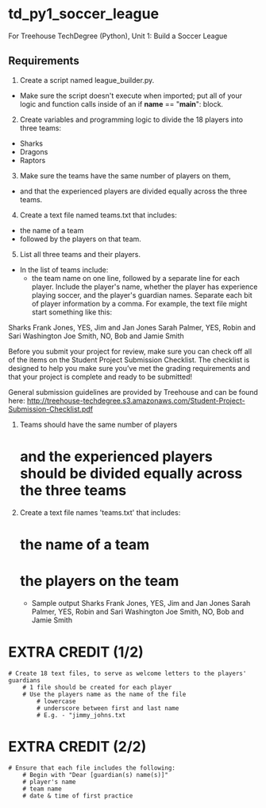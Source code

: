 # td_py1_soccer_league
For Treehouse TechDegree (Python), Unit 1: Build a Soccer League


## Requirements
1. Create a script named league_builder.py.
  * Make sure the script doesn't execute when imported; put all of your logic and function calls inside of an if __name__ == "__main__": block.
2. Create variables and programming logic to divide the 18 players into three teams: 
  * Sharks
  * Dragons
  * Raptors
3. Make sure the teams have the same number of players on them, 
  * and that the experienced players are divided equally across the three teams.
4. Create a text file named teams.txt that includes:
  * the name of a team
  * followed by the players on that team.
5. List all three teams and their players.
  * In the list of teams include: 
    * the team name on one line, followed by a separate line for each player. Include the player's name, whether the player has experience playing soccer, and the player's guardian names. Separate each bit of player information by a comma. For example, the text file might start something like this:

Sharks
Frank Jones, YES, Jim and Jan Jones
Sarah Palmer, YES, Robin and Sari Washington
Joe Smith, NO, Bob and Jamie Smith

Before you submit your project for review, make sure you can check off all of the items on the Student Project Submission Checklist. The checklist is designed to help you make sure you’ve met the grading requirements and that your project is complete and ready to be submitted!

General submission guidelines are provided by Treehouse and can be found here: http://treehouse-techdegree.s3.amazonaws.com/Student-Project-Submission-Checklist.pdf


1. Teams should have the same number of players
    # and the experienced players should be divided equally across the three teams
2. Create a text file names 'teams.txt' that includes:
    # the name of a team
    # the players on the team
    * Sample output
        Sharks
        Frank Jones, YES, Jim and Jan Jones
        Sarah Palmer, YES, Robin and Sari Washington
        Joe Smith, NO, Bob and Jamie Smith

# EXTRA CREDIT (1/2)
    # Create 18 text files, to serve as welcome letters to the players' guardians
        # 1 file should be created for each player
        # Use the players name as the name of the file
            # lowercase
            # underscore between first and last name
            # E.g. - "jimmy_johns.txt

# EXTRA CREDIT (2/2)
    # Ensure that each file includes the following: 
        # Begin with "Dear [guardian(s) name(s)]"
        # player's name
        # team name
        # date & time of first practice


